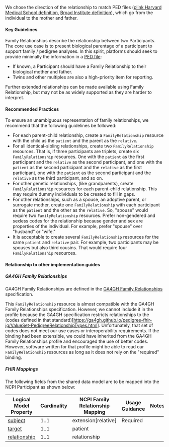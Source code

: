 
We chose the direction of the relationship to match PED files ([plink Harvard Medical School definition](https://zzz.bwh.harvard.edu/plink/data.shtml#ped), [Broad Institute definition](https://gatk.broadinstitute.org/hc/en-us/articles/360035531972-PED-Pedigree-format)),
which go from the individual to the mother and father.

#### Key Guidelines
Family Relationships describe the relationship between two Participants. The core use case is to present biological parentage of a participant to support family / pedigree analyses. In this spirit, platforms should seek to provide minimally the information in a [PED file](https://gatk.broadinstitute.org/hc/en-us/articles/360035531972-PED-Pedigree-format):
- If known, a Participant should have a Family Relationship to their biological mother and father.
- Twins and other multiples are also a high-priority item for reporting.

Further extended relationships can be made available using Family Relationship, but may not be as widely supported as they are harder to interpret.

#### Recommended Practices
To ensure an unambiguous representation of family relationships, we recommend that the following guidelines be followed:
- For each parent-child relationship, create a `FamilyRelationship` resource with the child as the `patient` and the parent as the `relative`.
- For all identical-sibling relationships, create two `FamilyRelationship` resources. That is, if three participants are triplets, create six `FamilyRelationship` resources. One with the `patient` as the first participant and the `relative` as the second participant, and one with the `patient` as the second participant and the `relative` as the first participant, one with the `patient` as the second participant and the `relative` as the third participant, and so on.
- For other genetic relationships, (like grandparents), create `FamilyRelationship` resources for each parent-child relationship. This may require dummy individuals to be created to fill in gaps.
- For other relationships, such as a spouse, an adoptive parent, or surrogate mother, create one `FamilyRelationship` with each participant as the `patient` and the other as the `relative`. So, "spouse" would require two `FamilyRelationship` resources. Prefer non-gendered and sexless codes for the relationship because gender and sex are properties of the individual. For example, prefer "spouse" over "husband" or "wife."
- It is acceptable to create several `FamilyRelationship` resources for the same `patient` and `relative` pair. For example, two participants may be spouses but also third cousins. That would require four `FamilyRelationship` resources.

#### Relationship to other implementation guides

##### GA4GH Family Relationships
GA4GH Family Relationships are defined in the [GA4GH Family Relationships](https://github.com/ga4gh-duri/ga4gh-family-relationships) specification.

This `FamilyRelationship` resource is almost compatible
with the GA4GH Family Relationships specification. However, we cannot include it in the profile because the GA4GH specification restricts relationships to the (codes defined in that standard)[https://ga4gh.github.io/pedigree-fhir-ig/ValueSet-PedigreeRelationshipTypes.html]. Unfortunately, that set of codes does not meet our use cases or interoperability requirements. If the binding had been extensible, we could have inherited from the GA4GH Family Relationships profile and encouraged the use of better codes. However, software written for that profile might be able to read our `FamilyRelationship` resources as long as it does not rely on the "required" binding.

##### FHIR Mappings
The following fields from the shared data model are to be mapped into the NCPI Participant as shown below:

| **Logical Model Property**                                                                                                                 | **Cardinality** | **NCPI Family Relationship Mapping** | **Usage Guidance** | **Notes** |
|--------------------------------------------------------------------------------------------------------------------------------------------|-----------------|--------------------------------------|--------------------|-----------|
| [subject](StructureDefinition-SharedDataModelFamilyRelationship-definitions.html#diff_SharedDataModelFamilyRelationship.subject)           | 1..1            | extension[relative]                  | Required           |           |
| [target](StructureDefinition-SharedDataModelFamilyRelationship-definitions.html#diff_SharedDataModelFamilyRelationship.target)             | 1..1            | patient                              |                    |           |
| [relationship](StructureDefinition-SharedDataModelFamilyRelationship-definitions.html#diff_SharedDataModelFamilyRelationship.relationship) | 1..1            | relationship                         |                    |           |
